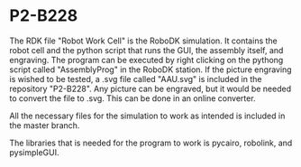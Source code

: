 # P2-B228

The RDK file "Robot Work Cell" is the RoboDK simulation. It contains the robot cell and the python script that runs the GUI, the assembly itself, and engraving. The program can be executed by right clicking on the pythong script called "AssemblyProg" in the RoboDK station. If the picture engraving is wished to be tested, a .svg file called "AAU.svg" is included in the repository "P2-B228". Any picture can be engraved, but it would be needed to convert the file to .svg. This can be done in an online converter.

All the necessary files for the simulation to work as intended is included in the master branch.

The libraries that is needed for the program to work is pycairo, robolink, and pysimpleGUI.
